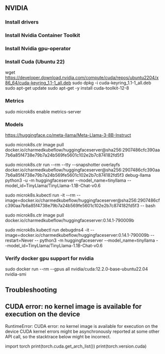 ## NVIDIA

### Install drivers

### Install Nvidia Container Toolkit

### Install Nvidia gpu-operator

### Install Cuda (Ubuntu 22)
wget https://developer.download.nvidia.com/compute/cuda/repos/ubuntu2204/x86_64/cuda-keyring_1.1-1_all.deb
sudo dpkg -i cuda-keyring_1.1-1_all.deb
sudo apt-get update
sudo apt-get -y install cuda-toolkit-12-8



### Metrics
sudo microk8s enable metrics-server

### Models
https://huggingface.co/meta-llama/Meta-Llama-3-8B-Instruct




sudo microk8s.ctr image pull  docker.io/charmedkubeflow/huggingfaceserver@sha256:2907486cfc390aa7b6a85f4738e79b7a24b569fe5601c102e2b7c874182fd5f3

sudo microk8s.ctr run --rm --tty   --snapshotter overlayfs   docker.io/charmedkubeflow/huggingfaceserver@sha256:2907486cfc390aa7b6a85f4738e79b7a24b569fe5601c102e2b7c874182fd5f3   debug-llama   python3 -u -m huggingfaceserver --model_name=tinyllama --model_id=TinyLlama/TinyLlama-1.1B-Chat-v0.6

sudo microk8s.kubectl run -it --rm --image=docker.io/charmedkubeflow/huggingfaceserver@sha256:2907486cfc390aa7b6a85f4738e79b7a24b569fe5601c102e2b7c874182fd5f3 -- bash



sudo microk8s.ctr image pull docker.io/charmedkubeflow/huggingfaceserver:0.14.1-790009b

sudo microk8s.kubectl run debugdns4  -it --image=docker.io/charmedkubeflow/huggingfaceserver:0.14.1-790009b  --restart=Never   -- python3 -m huggingfaceserver --model_name=tinyllama --model_id=TinyLlama/TinyLlama-1.1B-Chat-v0.6


### Verify docker gpu support for nvidia
sudo docker run --rm --gpus all nvidia/cuda:12.2.0-base-ubuntu22.04 nvidia-smi

## Troubleshooting

## CUDA error: no kernel image is available for execution on the device
RuntimeError: CUDA error: no kernel image is available for execution on the device
CUDA kernel errors might be asynchronously reported at some other API call, so the stacktrace below might be incorrect.

import torch
print(torch.cuda.get_arch_list())
print(torch.version.cuda)